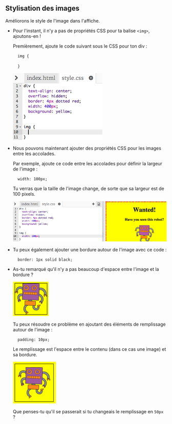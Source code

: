 ## Stylisation des images

Améliorons le style de l'image dans l'affiche.

+ Pour l'instant, il n'y a pas de propriétés CSS pour ta balise `<img>`, ajoutons-en !
    
    Premièrement, ajoute le code suivant sous le CSS pour ton div :
    
        img {
        
        }
        
    
    ![capture d'écran](images/wanted-img-css.png)

+ Nous pouvons maintenant ajouter des propriétés CSS pour les images entre les accolades.
    
    Par exemple, ajoute ce code entre les accolades pour définir la largeur de l'image :
    
        width: 100px;
        
    
    Tu verras que la taille de l'image change, de sorte que sa largeur est de 100 pixels.
    
    ![capture d'écran](images/wanted-img-width.png)

+ Tu peux également ajouter une bordure autour de l'image avec ce code :
    
        border: 1px solid black;
        

+ As-tu remarqué qu'il n'y a pas beaucoup d'espace entre l'image et la bordure ?
    
    ![capture d'écran](images/wanted-img-border.png)
    
    Tu peux résoudre ce problème en ajoutant des éléments de remplissage autour de l'image :
    
        padding: 10px;
        
    
    Le remplissage est l'espace entre le contenu (dans ce cas une image) et sa bordure.
    
    ![capture d'écran](images/wanted-img-padding.png)
    
    Que penses-tu qu'il se passerait si tu changeais le remplissage en ` 50px ` ?